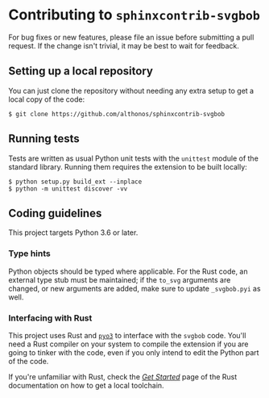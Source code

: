 # Contributing to `sphinxcontrib-svgbob`

For bug fixes or new features, please file an issue before submitting a
pull request. If the change isn't trivial, it may be best to wait for
feedback.

## Setting up a local repository

You can just clone the repository without needing any extra setup to get a
local copy of the code:

```console
$ git clone https://github.com/althonos/sphinxcontrib-svgbob
```

## Running tests

Tests are written as usual Python unit tests with the `unittest` module of
the standard library. Running them requires the extension to be built
locally:

```console
$ python setup.py build_ext --inplace
$ python -m unittest discover -vv
```

## Coding guidelines

This project targets Python 3.6 or later.

### Type hints

Python objects should be typed where applicable. For the Rust code,
an external type stub must be maintained; if the `to_svg` arguments
are changed, or new arguments are added, make sure to update `_svgbob.pyi`
as well.

### Interfacing with Rust

This project uses Rust and [`pyo3`](https://pyo3.rs) to interface with the
`svgbob` code. You'll need a Rust compiler on your system to compile the
extension if you are going to tinker with the code, even if you only intend
to edit the Python part of the code.

If you're unfamiliar with Rust, check the [*Get Started*](https://www.rust-lang.org/learn/get-started)
page of the Rust documentation on how to get a local toolchain.
